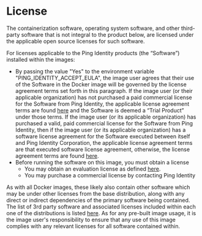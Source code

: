 # License

The containerization software, operating system software, and other third-party software that is not integral to the product below, are licensed under the applicable open source licenses for such software.

For licenses applicable to the Ping Identity products (the “Software”) installed within the images:

* By passing the value "Yes" to the environment variable "PING_IDENTITY_ACCEPT_EULA", the image user agrees that their use of the Software in the Docker image will be governed by the license agreement terms set forth in this paragraph. If the image user (or their applicable organization) has not purchased a paid commercial license for the Software from Ping Identity, the applicable license agreement terms are found [here](https://www.pingidentity.com/en/legal/subscription-agreement.html) and the Software is deemed a “Trial Product” under those terms. If the image user (or its applicable organization) has purchased a valid, paid commercial license for the Software from Ping Identity, then if the image user (or its applicable organization) has a software license agreement for the Software executed between itself and Ping Identity Corporation, the applicable license agreement terms are that executed software license agreement, otherwise, the license agreement terms are found [here](https://www.pingidentity.com/en/legal/subscription-agreement.html).
* Before running the software on this image, you must obtain a license
  * You may obtain an evaluation license as defined [here](https://pingidentity-devops.gitbook.io/devops/prod-license).
  * You may purchase a commercial license by contacting Ping Identity

As with all Docker images, these likely also contain other software which may be under other licenses from the base distribution, along with any direct or indirect dependencies of the primary software being contained. The list of 3rd party software and associated licenses included within each one of the distributions is listed [here](https://github.com/pingidentity/pingidentity-devops-getting-started/blob/master/3RD_PARTY_SOFTWARE.md). As for any pre-built image usage, it is the image user's responsibility to ensure that any use of this image complies with any relevant licenses for all software contained within.
